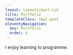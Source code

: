 ```yaml
---
layout: layouts/post.njk
title: Portfolio
templateClass: tmpl-post
eleventyNavigation:
  key: Portfolio
  order: 4
---
```


I enjoy learning to programme. 
